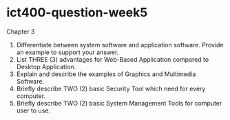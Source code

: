 # ict400-question-week5

Chapter 3

01.	Differentiate between system software and application software. Provide an example to support your answer.
02.	List THREE (3) advantages for Web-Based Application compared to Desktop Application.
03.	Explain and describe the examples of Graphics and Multimedia Software.
04.	Briefly describe TWO (2) basic Security Tool which need for every computer.
05.	Briefly describe TWO (2) basic System Management Tools for computer user to use.

